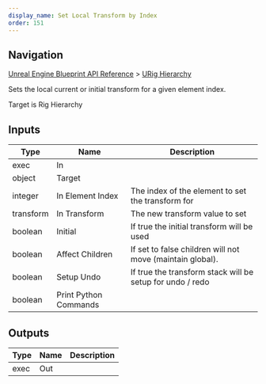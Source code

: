 ```yaml
---
display_name: Set Local Transform by Index
order: 151
---
```

## Navigation

[Unreal Engine Blueprint API Reference](https://dev.epicgames.com/documentation/en-us/unreal-engine/BlueprintAPI) > [URig Hierarchy](https://dev.epicgames.com/documentation/en-us/unreal-engine/BlueprintAPI/URigHierarchy)

Sets the local current or initial transform for a given element index.

Target is Rig Hierarchy

## Inputs

| Type | Name | Description |
| --- | --- | --- |
| exec | In |  |
| object | Target |  |
| integer | In Element Index | The index of the element to set the transform for |
| transform | In Transform | The new transform value to set |
| boolean | Initial | If true the initial transform will be used |
| boolean | Affect Children | If set to false children will not move (maintain global). |
| boolean | Setup Undo | If true the transform stack will be setup for undo / redo |
| boolean | Print Python Commands |  |

## Outputs

| Type | Name | Description |
| --- | --- | --- |
| exec | Out |  |
